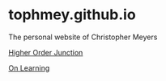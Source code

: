 # tophmey.github.io

The personal website of Christopher Meyers

[Higher Order Junction](higher-order-junction.md)


[On Learning](on-learning.md)
